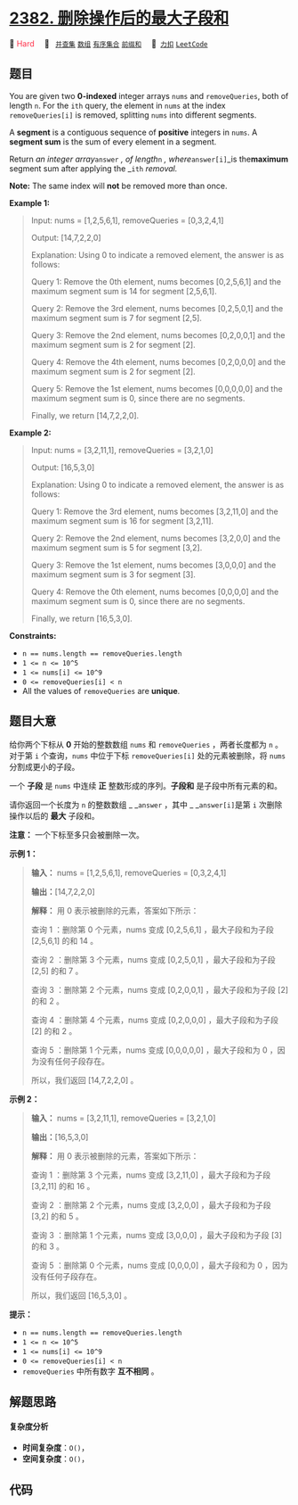 # [2382. 删除操作后的最大子段和](https://2xiao.github.io/leetcode-js/problem/2382.html)

🔴 <font color=#ff334b>Hard</font>&emsp; 🔖&ensp; [`并查集`](/tag/union-find.md) [`数组`](/tag/array.md) [`有序集合`](/tag/ordered-set.md) [`前缀和`](/tag/prefix-sum.md)&emsp; 🔗&ensp;[`力扣`](https://leetcode.cn/problems/maximum-segment-sum-after-removals) [`LeetCode`](https://leetcode.com/problems/maximum-segment-sum-after-removals)

## 题目

You are given two **0-indexed** integer arrays `nums` and `removeQueries`,
both of length `n`. For the `ith` query, the element in `nums` at the index
`removeQueries[i]` is removed, splitting `nums` into different segments.

A **segment** is a contiguous sequence of **positive** integers in `nums`. A
**segment sum** is the sum of every element in a segment.

Return _an integer array_`answer` _, of length_`n` _, where_`answer[i]`_is
the**maximum** segment sum after applying the _`ith` _removal._

**Note:** The same index will **not** be removed more than once.



**Example 1:**

> Input: nums = [1,2,5,6,1], removeQueries = [0,3,2,4,1]
> 
> Output: [14,7,2,2,0]
> 
> Explanation: Using 0 to indicate a removed element, the answer is as follows:
> 
> Query 1: Remove the 0th element, nums becomes [0,2,5,6,1] and the maximum segment sum is 14 for segment [2,5,6,1].
> 
> Query 2: Remove the 3rd element, nums becomes [0,2,5,0,1] and the maximum segment sum is 7 for segment [2,5].
> 
> Query 3: Remove the 2nd element, nums becomes [0,2,0,0,1] and the maximum segment sum is 2 for segment [2]. 
> 
> Query 4: Remove the 4th element, nums becomes [0,2,0,0,0] and the maximum segment sum is 2 for segment [2]. 
> 
> Query 5: Remove the 1st element, nums becomes [0,0,0,0,0] and the maximum segment sum is 0, since there are no segments.
> 
> Finally, we return [14,7,2,2,0].

**Example 2:**

> Input: nums = [3,2,11,1], removeQueries = [3,2,1,0]
> 
> Output: [16,5,3,0]
> 
> Explanation: Using 0 to indicate a removed element, the answer is as follows:
> 
> Query 1: Remove the 3rd element, nums becomes [3,2,11,0] and the maximum segment sum is 16 for segment [3,2,11].
> 
> Query 2: Remove the 2nd element, nums becomes [3,2,0,0] and the maximum segment sum is 5 for segment [3,2].
> 
> Query 3: Remove the 1st element, nums becomes [3,0,0,0] and the maximum segment sum is 3 for segment [3].
> 
> Query 4: Remove the 0th element, nums becomes [0,0,0,0] and the maximum segment sum is 0, since there are no segments.
> 
> Finally, we return [16,5,3,0].

**Constraints:**

  * `n == nums.length == removeQueries.length`
  * `1 <= n <= 10^5`
  * `1 <= nums[i] <= 10^9`
  * `0 <= removeQueries[i] < n`
  * All the values of `removeQueries` are **unique**.


## 题目大意

给你两个下标从 **0**  开始的整数数组 `nums` 和 `removeQueries` ，两者长度都为 `n` 。对于第 `i`
个查询，`nums` 中位于下标 `removeQueries[i]` 处的元素被删除，将 `nums` 分割成更小的子段。

一个 **子段**  是 `nums` 中连续 **正**  整数形成的序列。**子段和**  是子段中所有元素的和。

请你返回一个长度为 `n` 的整数数组 _ _`answer` ，其中 _ _`answer[i]`是第 `i` 次删除操作以后的 **最大**  子段和。

**注意：** 一个下标至多只会被删除一次。



**示例 1：**

> 
> 
> 
> 
> 
> **输入：** nums = [1,2,5,6,1], removeQueries = [0,3,2,4,1]
> 
> **输出：**[14,7,2,2,0]
> 
> **解释：** 用 0 表示被删除的元素，答案如下所示：
> 
> 查询 1 ：删除第 0 个元素，nums 变成 [0,2,5,6,1] ，最大子段和为子段 [2,5,6,1] 的和 14 。
> 
> 查询 2 ：删除第 3 个元素，nums 变成 [0,2,5,0,1] ，最大子段和为子段 [2,5] 的和 7 。
> 
> 查询 3 ：删除第 2 个元素，nums 变成 [0,2,0,0,1] ，最大子段和为子段 [2] 的和 2 。
> 
> 查询 4 ：删除第 4 个元素，nums 变成 [0,2,0,0,0] ，最大子段和为子段 [2] 的和 2 。
> 
> 查询 5 ：删除第 1 个元素，nums 变成 [0,0,0,0,0] ，最大子段和为 0 ，因为没有任何子段存在。
> 
> 所以，我们返回 [14,7,2,2,0] 。

**示例 2：**

> 
> 
> 
> 
> 
> **输入：** nums = [3,2,11,1], removeQueries = [3,2,1,0]
> 
> **输出：**[16,5,3,0]
> 
> **解释：** 用 0 表示被删除的元素，答案如下所示：
> 
> 查询 1 ：删除第 3 个元素，nums 变成 [3,2,11,0] ，最大子段和为子段 [3,2,11] 的和 16 。
> 
> 查询 2 ：删除第 2 个元素，nums 变成 [3,2,0,0] ，最大子段和为子段 [3,2] 的和 5 。
> 
> 查询 3 ：删除第 1 个元素，nums 变成 [3,0,0,0] ，最大子段和为子段 [3] 的和 3 。
> 
> 查询 5 ：删除第 0 个元素，nums 变成 [0,0,0,0] ，最大子段和为 0 ，因为没有任何子段存在。
> 
> 所以，我们返回 [16,5,3,0] 。
> 
> 



**提示：**

  * `n == nums.length == removeQueries.length`
  * `1 <= n <= 10^5`
  * `1 <= nums[i] <= 10^9`
  * `0 <= removeQueries[i] < n`
  * `removeQueries` 中所有数字 **互不相同**  。


## 解题思路

#### 复杂度分析

- **时间复杂度**：`O()`，
- **空间复杂度**：`O()`，

## 代码

```javascript

```
